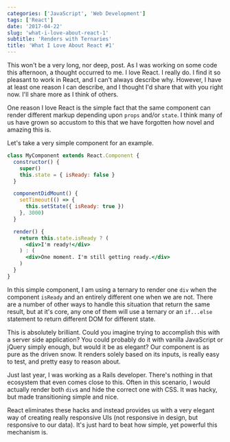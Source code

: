 ```yaml
---
categories: ['JavaScript', 'Web Development']
tags: ['React']
date: '2017-04-22'
slug: 'what-i-love-about-react-1'
subtitle: 'Renders with Ternaries'
title: 'What I Love About React #1'
---
```


This won't be a very long, nor deep, post. As I was working on some code this afternoon, a thought occurred to me. I love React. I really do. I find it so pleasant to work in React, and I can't always describe why. However, I have at least one reason I can describe, and I thought I'd share that with you right now. I'll share more as I think of others.

One reason I love React is the simple fact that the same component can render different markup depending upon `props` and/or `state`. I think many of us have grown so accustom to this that we have forgotten how novel and amazing this is.

Let's take a very simple component for an example.

```jsx
class MyComponent extends React.Component {
  constructor() {
    super()
    this.state = { isReady: false }
  }

  componentDidMount() {
    setTimeout(() => {
      this.setState({ isReady: true })
    }, 3000)
  }

  render() {
    return this.state.isReady ? (
      <div>I'm ready!</div>
    ) : (
      <div>One moment. I'm still getting ready.</div>
    )
  }
}
```

In this simple component, I am using a ternary to render one `div` when the component `isReady` and an entirely different one when we are not. There are a number of other ways to handle this situation that return the same result, but at it's core, any one of them will use a ternary or an `if...else` statement to return different DOM for different state.

This is absolutely brilliant. Could you imagine trying to accomplish this with a server side application? You could probably do it with vanilla JavaScript or jQuery simply enough, but would it be as elegant? Our component is as pure as the driven snow. It renders solely based on its inputs, is really easy to test, and pretty easy to reason about.

Just last year, I was working as a Rails developer. There's nothing in that ecosystem that even comes close to this. Often in this scenario, I would actually render both `div`s and hide the correct one with CSS. It was hacky, but made transitioning simple and nice.

React eliminates these hacks and instead provides us with a very elegant way of creating really responsive UIs (not responsive in design, but responsive to our data). It's just hard to beat how simple, yet powerful this mechanism is.
